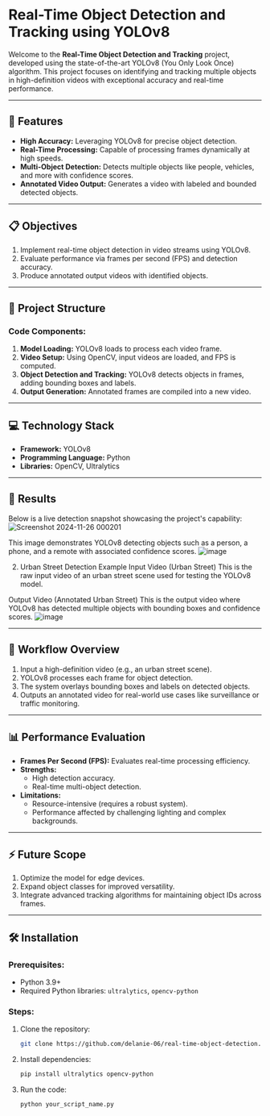 # Real-Time Object Detection and Tracking using YOLOv8

Welcome to the **Real-Time Object Detection and Tracking** project, developed using the state-of-the-art YOLOv8 (You Only Look Once) algorithm. This project focuses on identifying and tracking multiple objects in high-definition videos with exceptional accuracy and real-time performance.

---

## 🚀 Features
- **High Accuracy:** Leveraging YOLOv8 for precise object detection.
- **Real-Time Processing:** Capable of processing frames dynamically at high speeds.
- **Multi-Object Detection:** Detects multiple objects like people, vehicles, and more with confidence scores.
- **Annotated Video Output:** Generates a video with labeled and bounded detected objects.

---

## 📋 Objectives
1. Implement real-time object detection in video streams using YOLOv8.
2. Evaluate performance via frames per second (FPS) and detection accuracy.
3. Produce annotated output videos with identified objects.

---

## 📂 Project Structure
### Code Components:
1. **Model Loading:** YOLOv8 loads to process each video frame.
2. **Video Setup:** Using OpenCV, input videos are loaded, and FPS is computed.
3. **Object Detection and Tracking:** YOLOv8 detects objects in frames, adding bounding boxes and labels.
4. **Output Generation:** Annotated frames are compiled into a new video.

---

## 💻 Technology Stack
- **Framework:** YOLOv8
- **Programming Language:** Python
- **Libraries:** OpenCV, Ultralytics

---

## 📸 Results
Below is a live detection snapshot showcasing the project's capability:
![Screenshot 2024-11-26 000201](https://github.com/user-attachments/assets/dd730bf1-b602-4878-ae9f-d82ef0ec41d8)

This image demonstrates YOLOv8 detecting objects such as a person, a phone, and a remote with associated confidence scores.
![image](https://github.com/user-attachments/assets/002e8263-94b5-4692-8a99-c1bd9e685ed6)


2. Urban Street Detection Example
Input Video (Urban Street)
This is the raw input video of an urban street scene used for testing the YOLOv8 model.



Output Video (Annotated Urban Street)
This is the output video where YOLOv8 has detected multiple objects with bounding boxes and confidence scores.
![image](https://github.com/user-attachments/assets/473ad266-43df-425d-b860-d76ac720b11e)

---
## 🎥 Workflow Overview
1. Input a high-definition video (e.g., an urban street scene).
2. YOLOv8 processes each frame for object detection.
3. The system overlays bounding boxes and labels on detected objects.
4. Outputs an annotated video for real-world use cases like surveillance or traffic monitoring.

---

## 📊 Performance Evaluation
- **Frames Per Second (FPS):** Evaluates real-time processing efficiency.
- **Strengths:**
  - High detection accuracy.
  - Real-time multi-object detection.
- **Limitations:**
  - Resource-intensive (requires a robust system).
  - Performance affected by challenging lighting and complex backgrounds.

---

## ⚡ Future Scope
1. Optimize the model for edge devices.
2. Expand object classes for improved versatility.
3. Integrate advanced tracking algorithms for maintaining object IDs across frames.

---

## 🛠️ Installation
### Prerequisites:
- Python 3.9+
- Required Python libraries: `ultralytics`, `opencv-python`

### Steps:
1. Clone the repository:
   ```bash
   git clone https://github.com/delanie-06/real-time-object-detection.git
   ```
2. Install dependencies:
   ```bash
   pip install ultralytics opencv-python
   ```
3. Run the code:
   ```bash
   python your_script_name.py
   ```




